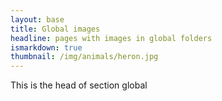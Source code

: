 ```yaml
---
layout: base
title: Global images
headline: pages with images in global folders
ismarkdown: true
thumbnail: /img/animals/heron.jpg
---
```

This is the head of section global

